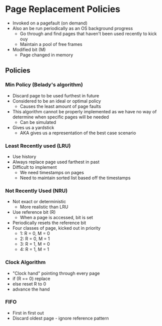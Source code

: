 # Page Replacement Policies

- Invoked on a pagefault (on demand)
- Also an be run periodically as an OS background progress
  - Go through and find pages that haven't been used recently to kick ouy
  - Maintain a pool of free frames
- Modified bit (M)
  - Page changed in memory

## Policies

### Min Policy (Belady's algorithm)

- Discard page to be used furthest in future
- Considered to be an ideal or optimal policy
  - Causes the least amount of page faults
- This algorithm cannot be properly implemented as we have no way of determine when specific pages will be needed
  - Can be simulated 
- Gives us a yardstick
  - AKA gives us a representation of the best case scenario

### Least Recently used (LRU)

- Use history
- Always replace page used farthest in past
- Difficult to implement
  - We need timestamps on pages
  - Need to maintain sorted list based off the timestamps

### Not Recently Used (NRU)

- Not exact or deterministic
  - More realistic than LRU
- Use reference bit (R) 
  - When a page is accessed, bit is set
- Periodically resets the reference bit
- Four classes of page, kicked out in priority
  - 1: R = 0, M = 0
  - 2: R = 0, M = 1
  - 3: R = 1, M = 0
  - 4: R = 1, M = 1

### Clock Algorithm

- "Clock hand" pointing through every page
- if (R == 0) replace 
- else reset R to 0
- advance the hand

### FIFO

- First in first out
- Discard oldest page - ignore reference pattern